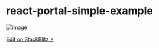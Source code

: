 # react-portal-simple-example

![image](https://github.com/matefs/react-portal-simple-example/assets/30128774/9696fe01-bdd3-453f-ab58-e750dc084c6c)


[Edit on StackBlitz ⚡️](https://stackblitz.com/edit/stackblitz-starters-auk5n1)
